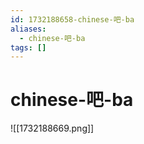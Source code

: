 ```yaml
---
id: 1732188658-chinese-吧-ba
aliases:
  - chinese-吧-ba
tags: []
---
```


# chinese-吧-ba
![[1732188669.png]]

